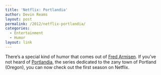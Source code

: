 ```yaml
---
title: 'Netflix: Portlandia'
author: Devin Reams
layout: post
permalink: /2012/netflix-portlandia/
categories:
  - Entertainment
  - Humor
layout: link
---
```

There&#8217;s a special kind of humor that comes out of [Fred Armisen][1]. If you&#8217;ve not heard of [Portlandia][2], the series dedicated to the zany town of Portland (Oregon), you can now check out the first season on Netflix.

 [1]: http://www.imdb.com/name/nm0035488/
 [2]: http://en.wikipedia.org/wiki/Portlandia_(TV_series)